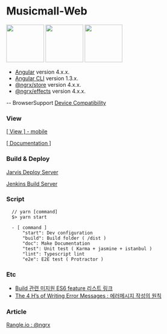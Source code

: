 # Musicmall-Web

<img src="https://angular.io/assets/images/logos/angular/shield-large.svg" width="100" height="100" />
<img src="https://avatars0.githubusercontent.com/u/16272733?v=4&s=200" width="100" height="100" />
<img src="http://idangero.us/swiper/i/logo.png" width="100" height="100" />

  * [Angular](https://angular.io) version 4.x.x.
  * [Angular CLI](https://github.com/angular/angular-cli) version 1.3.x.
  * [@ngrx/store](https://github.com/ngrx/platform/blob/master/docs/store/README.md) version 4.x.x.
  * [@ngrx/effects](https://github.com/ngrx/platform/blob/master/docs/effects/README.md) version 4.x.x.

-- BrowserSupport
[Device Compatibility](https://angular.io/guide/browser-support)

### View
[[ View ] - mobile](http://172.21.85.156)

[[ Documentation ]](http://172.21.85.156/docs)

### Build & Deploy
[Jarvis Deploy Server](http://jarvis.sktechx.com/#/home/projects/52813/deployConfig/17147)

[Jenkins Build Server](http://172.21.92.85:8080/view/MusicMall/job/musicmall-web-build/)


### Script
```
  // yarn [command]
  $> yarn start   

  - [ command ]
      "start": Dev configuration
      "build": Build folder ( /dist )
      "doc": Make Documentation
      "test": Unit test ( Karma + jasmine + istanbul )
      "lint": Typescript lint
      "e2e": E2E test ( Protractor )
```

### Etc
  * [ Build 관련 미지원 ES6 feature 리스트 링크 ](https://github.com/rangle/angular-2-aot-sandbox#func-declaration-export-top)
  * [ The 4 H’s of Writing Error Messages : 에러메시지 작성의 원칙](http://uxmas.com/2012/the-4-hs-of-writing-error-messages)

### Article
[Rangle.io : @ngrx](https://angular-2-training-book.rangle.io/handout/state-management/ngrx)
